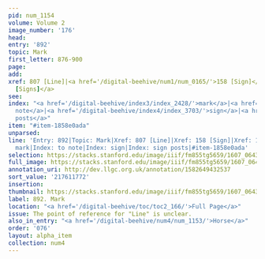 ```yaml
---
pid: num_1154
volume: Volume 2
image_number: '176'
head:
entry: '892'
topic: Mark
first_letter: 876-900
page:
add:
xref: 807 [Line]|<a href='/digital-beehive/num1/num_0165/'>158 [Sign]</a>|<a href='/digital-beehive/num5/num_1390/'>1040
  [Signs]</a>
see:
index: "<a href='/digital-beehive/index3/index_2428/'>mark</a>|<a href='/digital-beehive/index3/index_2736/'>to
  note</a>|<a href='/digital-beehive/index4/index_3703/'>sign</a>|<a href='/digital-beehive/index4/index_3704/'>sign
  posts</a>"
item: "#item-1858e0ada"
unparsed:
line: 'Entry: 892|Topic: Mark|Xref: 807 [Line]|Xref: 158 [Sign]|Xref: 1040 [Signs]|Index:
  mark|Index: to note|Index: sign|Index: sign posts|#item-1858e0ada'
selection: https://stacks.stanford.edu/image/iiif/fm855tg5659/1607_0643/916,1772,2878,615/full/0/default.jpg
full_image: https://stacks.stanford.edu/image/iiif/fm855tg5659/1607_0643/full/full/0/default.jpg
annotation_uri: http://dev.llgc.org.uk/annotation/1582649432537
sort_value: '217611772'
insertion:
thumbnail: https://stacks.stanford.edu/image/iiif/fm855tg5659/1607_0643/916,1772,600,180/250,/0/default.jpg
label: 892. Mark
location: "<a href='/digital-beehive/toc/toc2_166/'>Full Page</a>"
issue: The point of reference for "Line" is unclear.
also_in_entry: "<a href='/digital-beehive/num4/num_1153/'>Horse</a>"
order: '076'
layout: alpha_item
collection: num4
---
```


